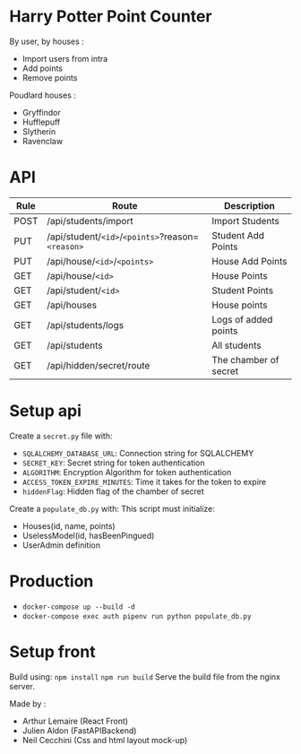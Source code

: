 # Harry Potter Point Counter

By user, by houses :
- Import users from intra
- Add points
- Remove points

Poudlard houses :
- Gryffindor
- Hufflepuff
- Slytherin
- Ravenclaw

# API
|    Rule    |  Route        |  Description        |
|------------|---------------|---------------------|
| POST       | /api/students/import |  Import Students    |
| PUT        | /api/student/`<id>`/`<points>`?reason=`<reason>` |  Student Add Points |
| PUT        | /api/house/`<id>`/`<points>`   |  House Add Points   |
| GET        | /api/house/`<id>`   |  House Points       |
| GET        | /api/student/`<id>` |  Student Points     |
| GET | /api/houses | House points |
| GET | /api/students/logs | Logs of added points |
| GET | /api/students | All students |
| GET | /api/hidden/secret/route | The chamber of secret |

# Setup api
Create a `secret.py` file with:
- `SQLALCHEMY_DATABASE_URL`: Connection string for SQLALCHEMY
- `SECRET_KEY`: Secret string for token authentication
- `ALGORITHM`: Encryption Algorithm for token authentication
- `ACCESS_TOKEN_EXPIRE_MINUTES`: Time it takes for the token to expire
- `hiddenFlag`: Hidden flag of the chamber of secret

Create a `populate_db.py` with: 
This script must initialize:
- Houses(id, name, points)
- UselessModel(id, hasBeenPingued)
- UserAdmin definition

# Production
- `docker-compose up --build -d`
- `docker-compose exec auth pipenv run python populate_db.py`

# Setup front

Build using: 
`npm install`
`npm run build`
Serve the build file from the nginx server.

Made by :
- Arthur Lemaire (React Front)
- Julien Aldon (FastAPIBackend)
- Neil Cecchini (Css and html layout mock-up)
